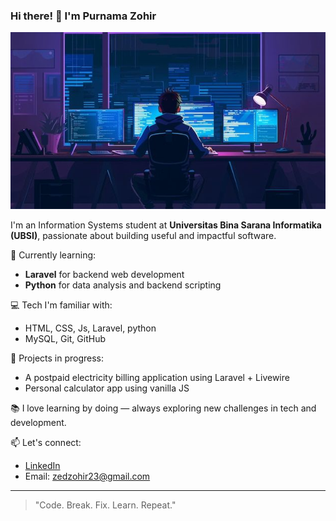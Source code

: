 ### Hi there! 👋 I'm Purnama Zohir

<img src="gambar1.jpeg" alt="gambar">

I'm an Information Systems student at **Universitas Bina Sarana Informatika (UBSI)**, passionate about building useful and impactful software.

🌱 Currently learning:

- **Laravel** for backend web development
- **Python** for data analysis and backend scripting

💻 Tech I'm familiar with:

- HTML, CSS, Js, Laravel, python
- MySQL, Git, GitHub

🚧 Projects in progress:

- A postpaid electricity billing application using Laravel + Livewire
- Personal calculator app using vanilla JS

📚 I love learning by doing — always exploring new challenges in tech and development.

📫 Let's connect:

- [LinkedIn](https://www.linkedin.com/in/Zohir-zed)
- Email: zedzohir23@gmail.com

---

> "Code. Break. Fix. Learn. Repeat."
